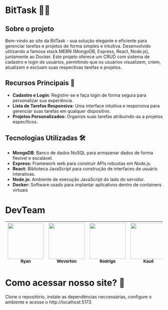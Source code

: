 # BitTask 📝✨

## Sobre o projeto
<p>Bem-vindo ao site da BitTask  - sua solução elegante e eficiente para gerenciar tarefas e projetos de forma simples e intuitiva. Desenvolvido utilizando a famosa stack MERN (MongoDB, Express, React, Node.js), juntamente ao Docker. Este projeto oferece um CRUD com sistema de cadastro e login de usuários, permitindo que os usuários visualizem, criem, atualizem e excluam suas respectivas tarefas e projetos.</p>
 


## Recursos Principais 🚀
<ul>
  <li><b>Cadastro e Login:</b> Registre-se e faça login de forma segura para personalizar sua experiência.</li>
  <li><b>Lista de Tarefas Responsiva:</b> Uma interface intuitiva e responsiva para gerenciar suas tarefas em qualquer dispositivo.</li>
  <li><b>Projetos Personalizados:</b> Organize suas tarefas atribuindo-as a projetos específicos.</li>
</ul>



## Tecnologias Utilizadas 🛠️
<ul>
  <li><b>MongoDB</b>: Banco de dados NoSQL para armazenar dados de forma flexível e escalável.</li>
  <li><b>Express:</b> Framework web para construir APIs robustas em Node.js.</li>
  <li><b>React:</b> Biblioteca JavaScript para construção de interfaces de usuário interativas.</li>
  <li><b>Node.js:</b> Ambiente de execução JavaScript do lado do servidor.</li>
  <li><b>Docker:</b> Software usado para implantar aplicativos dentro de containers virtuais</li>
</ul>


# DevTeam
| [<img loading="lazy" src="https://avatars.githubusercontent.com/u/131712164?v=4" width=115><br><sub>Ryan</sub>](https://github.com/ryanNS3) |  [<img loading="lazy" src="https://avatars.githubusercontent.com/u/131711547?v=4" width=115><br><sub>Weverton</sub>](https://github.com/WevertonSPWOS) |  [<img loading="lazy" src="https://avatars.githubusercontent.com/u/131712437?v=4" width=115><br><sub>Rodrigo</sub>](https://github.com/Rodriguou) | [<img loading="lazy" src="https://avatars.githubusercontent.com/u/131711415?s=400&u=788cb9091dd633c9e37f634268fe05c2a143e905&v=4" width=115><br><sub>Kauê</sub>](https://github.com/kauetrigolo) |
| :---: | :---: | :---: |  :---: |



# Como acessar nosso site? 🤔
Clone o repositório, instale as dependências neccessárias, configure o ambiente e acesse o http://localhost:5173.


